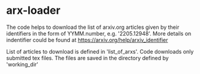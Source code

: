 # arx-loader
The code helps to download the list of arxiv.org  articles given by their identifiers
in the form of YYMM.number, e.g. '2205.12948'.
More details on indentifier could be found at https://arxiv.org/help/arxiv_identifier

List of articles to download is defined in 'list_of_arxs'.
Code downloads only submitted tex files. 
The files are saved in the directory defined by 'working_dir'


